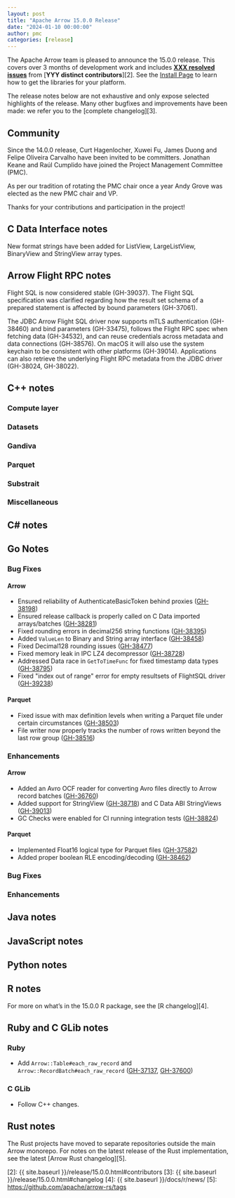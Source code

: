 ```yaml
---
layout: post
title: "Apache Arrow 15.0.0 Release"
date: "2024-01-10 00:00:00"
author: pmc
categories: [release]
---
```

<!--
{% comment %}
Licensed to the Apache Software Foundation (ASF) under one or more
contributor license agreements.  See the NOTICE file distributed with
this work for additional information regarding copyright ownership.
The ASF licenses this file to you under the Apache License, Version 2.0
(the "License"); you may not use this file except in compliance with
the License.  You may obtain a copy of the License at

http://www.apache.org/licenses/LICENSE-2.0

Unless required by applicable law or agreed to in writing, software
distributed under the License is distributed on an "AS IS" BASIS,
WITHOUT WARRANTIES OR CONDITIONS OF ANY KIND, either express or implied.
See the License for the specific language governing permissions and
limitations under the License.
{% endcomment %}
-->


The Apache Arrow team is pleased to announce the 15.0.0 release. This covers
over 3 months of development work and includes [**XXX resolved issues**][1]
from [**YYY distinct contributors**][2]. See the [Install Page](https://arrow.apache.org/install/)
to learn how to get the libraries for your platform.

The release notes below are not exhaustive and only expose selected highlights
of the release. Many other bugfixes and improvements have been made: we refer
you to the [complete changelog][3].

## Community

Since the 14.0.0 release, Curt Hagenlocher, Xuwei Fu, James Duong and Felipe Oliveira Carvalho
have been invited to be committers.
Jonathan Keane and Raúl Cumplido have joined the Project Management Committee (PMC).

As per our tradition of rotating the PMC chair once a year
Andy Grove was elected as the new PMC chair and VP.

Thanks for your contributions and participation in the project!

## C Data Interface notes

New format strings have been added for ListView, LargeListView, BinaryView and StringView array types.


## Arrow Flight RPC notes

Flight SQL is now considered stable (GH-39037). The Flight SQL specification was clarified regarding how the result set schema of a prepared statement is affected by bound parameters (GH-37061).

The JDBC Arrow Flight SQL driver now supports mTLS authentication (GH-38460) and bind parameters (GH-33475), follows the Flight RPC spec when fetching data (GH-34532), and can reuse credentials across metadata and data connections (GH-38576). On macOS it will also use the system keychain to be consistent with other platforms (GH-39014). Applications can also retrieve the underlying Flight RPC metadata from the JDBC driver (GH-38024, GH-38022).

## C++ notes

### Compute layer

### Datasets

### Gandiva

### Parquet

### Substrait

### Miscellaneous

## C# notes

## Go Notes

### Bug Fixes

#### Arrow

* Ensured reliability of AuthenticateBasicToken behind proxies ([GH-38198](https://github.com/apache/arrow/issues/38198))
* Ensured release callback is properly called on C Data imported arrays/batches ([GH-38281](https://github.com/apache/arrow/issues/38281))
* Fixed rounding errors in decimal256 string functions ([GH-38395](https://github.com/apache/arrow/issues/38395))
* Added `ValueLen` to Binary and String array interface ([GH-38458](https://github.com/apache/arrow/issues/38458))
* Fixed Decimal128 rounding issues ([GH-38477](https://github.com/apache/arrow/issues/38477))
* Fixed memory leak in IPC LZ4 decompressor ([GH-38728](https://github.com/apache/arrow/issues/38728))
* Addressed Data race in `GetToTimeFunc` for fixed timestamp data types ([GH-38795](https://github.com/apache/arrow/issues/38795))
* Fixed "index out of range" error for empty resultsets of FlightSQL driver ([GH-39238](https://github.com/apache/arrow/issues/39238))

#### Parquet

* Fixed issue with max definition levels when writing a Parquet file under certain circumstances ([GH-38503](https://github.com/apache/arrow/issues/38503))
* File writer now properly tracks the number of rows written beyond the last row group ([GH-38516](https://github.com/apache/arrow/issues/38516))

### Enhancements

#### Arrow

* Added an Avro OCF reader for converting Avro files directly to Arrow record batches ([GH-36760](https://github.com/apache/arrow/issues/36760))
* Added support for StringView ([GH-38718](https://github.com/apache/arrow/issues/38718)) and C Data ABI StringViews ([GH-39013](https://github.com/apache/arrow/issues/39013))
* GC Checks were enabled for CI running integration tests ([GH-38824](https://github.com/apache/arrow/issues/38824))

#### Parquet

* Implemented Float16 logical type for Parquet files ([GH-37582](https://github.com/apache/arrow/issues/37582))
* Added proper boolean RLE encoding/decoding ([GH-38462](https://github.com/apache/arrow/issues/38462))

### Bug Fixes

### Enhancements

## Java notes

## JavaScript notes

## Python notes

## R notes

For more on what’s in the 15.0.0 R package, see the [R changelog][4].

## Ruby and C GLib notes

### Ruby

- Add `Arrow::Table#each_raw_record` and `Arrow::RecordBatch#each_raw_record` ([GH-37137](https://github.com/apache/arrow/issues/37137), [GH-37600](https://github.com/apache/arrow/issues/37600))

### C GLib

- Follow C++ changes.

## Rust notes

The Rust projects have moved to separate repositories outside the
main Arrow monorepo. For notes on the latest release of the Rust
implementation, see the latest [Arrow Rust changelog][5].

[1]: https://github.com/apache/arrow/milestone/56?closed=1
[2]: {{ site.baseurl }}/release/15.0.0.html#contributors
[3]: {{ site.baseurl }}/release/15.0.0.html#changelog
[4]: {{ site.baseurl }}/docs/r/news/
[5]: https://github.com/apache/arrow-rs/tags
